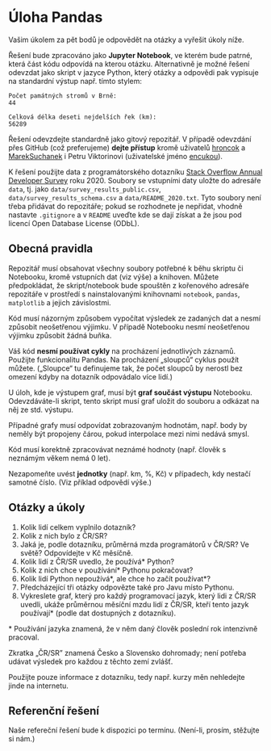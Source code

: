 # Úloha Pandas

Vašim úkolem za pět bodů je odpovědět na otázky a vyřešit úkoly níže.

Řešení bude zpracováno jako **Jupyter Notebook**, ve kterém bude patrné,
která část kódu odpovídá na kterou otázku.
Alternativně je možné řešení odevzdat jako skript v jazyce Python,
který otázky a odpovědi pak vypisuje na standardní výstup např. tímto stylem:

    Počet památných stromů v Brně:
    44

    Celková délka deseti nejdelších řek (km):
    56289

Řešení odevzdejte standardně jako gitový repozitář.
V případě odevzdání přes GitHub (což preferujeme) **dejte přístup** kromě
uživatelů [hroncok](https://github.com/hroncok) a
[MarekSuchanek](https://github.com/MarekSuchanek) i Petru Viktorinovi
(uživatelské jméno [encukou](https://github.com/encukou)).

K řešení použijte data z programátorského dotazníku [Stack Overflow Annual Developer Survey] roku 2020.
Soubory se vstupními daty uložte do adresáře `data`, tj. jako `data/survey_results_public.csv`,
`data/survey_results_schema.csv` a `data/README_2020.txt`.
Tyto soubory není třeba přidávat do repozitáře; pokud se rozhodnete je nepřidat, vhodně nastavte
`.gitignore` a v `README` uveďte kde se dají získat a že jsou pod licencí Open Database License (ODbL).

[Stack Overflow Annual Developer Survey]: https://insights.stackoverflow.com/survey/


## Obecná pravidla

Repozitář musí obsahovat všechny soubory potřebné k běhu skriptu či Notebooku,
kromě vstupních dat (viz výše) a knihoven.
Můžete předpokládat, že skript/notebook bude spouštěn z kořenového adresáře
repozitáře v prostředí s nainstalovanými knihovnami `notebook`, `pandas`,
`matplotlib` a jejich závislostmi.

Kód musí názorným způsobem vypočítat výsledek ze zadaných dat a nesmí způsobit
neošetřenou výjimku.
V případě Notebooku nesmí neošetřenou výjimku způsobit žádná buňka.

Váš kód **nesmí používat cykly** na procházení jednotlivých záznamů.
Použijte funkcionalitu Pandas.
Na procházení „sloupců“ cyklus použít můžete. („Sloupce“ tu definujeme tak, že počet sloupců by nerostl bez omezení kdyby na dotazník odpovádalo více lidí.)

U úloh, kde je výstupem graf, musí být **graf součást výstupu** Notebooku.
Odevzdáváte-li skript, tento skript musí graf uložit do souboru a odkázat na
něj ze std. výstupu.

Případné grafy musí odpovídat zobrazovaným hodnotám, např. body by neměly být
propojeny čárou, pokud interpolace mezi nimi nedává smysl.

Kód musí korektně zpracovávat neznámé hodnoty (např. člověk s neznámým věkem
nemá 0 let).

Nezapomeňte uvést **jednotky** (např. km, %, Kč) v případech, kdy nestačí
samotné číslo. (Viz příklad odpovědí výše.)


## Otázky a úkoly

1. Kolik lidí celkem vyplnilo dotazník?
2. Kolik z nich bylo z ČR/SR?
3. Jaká je, podle dotazníku, průměrná mzda programátorů v ČR/SR? Ve světě?
   Odpovídejte v Kč měsíčně.
4. Kolik lidí z ČR/SR uvedlo, že používá* Python?
5. Kolik z nich chce v používání* Pythonu pokračovat?
6. Kolik lidí Python nepoužívá*, ale chce ho začít používat*?
7. Předcházející tři otázky odpovězte také pro Javu místo Pythonu.
8. Vykreslete graf, který pro každý programovací jazyk, který lidi z ČR/SR uvedli,
   ukáže průměrnou měsíční mzdu lidí z ČR/SR, kteří tento jazyk používají*
   (podle dat dostupných z dotazníku).

\* Používání jazyka znamená, že v něm daný člověk poslední rok intenzivně pracoval.

Zkratka „ČR/SR” znamená Česko a Slovensko dohromady; není potřeba udávat výsledek pro každou z těchto zemí zvlášť.

Použijte pouze informace z dotazníku, tedy např. kurzy měn nehledejte jinde na internetu.


## Referenční řešení

Naše refereční řešení bude k dispozici po termínu.
(Není-li, prosím, stěžujte si nám.)
